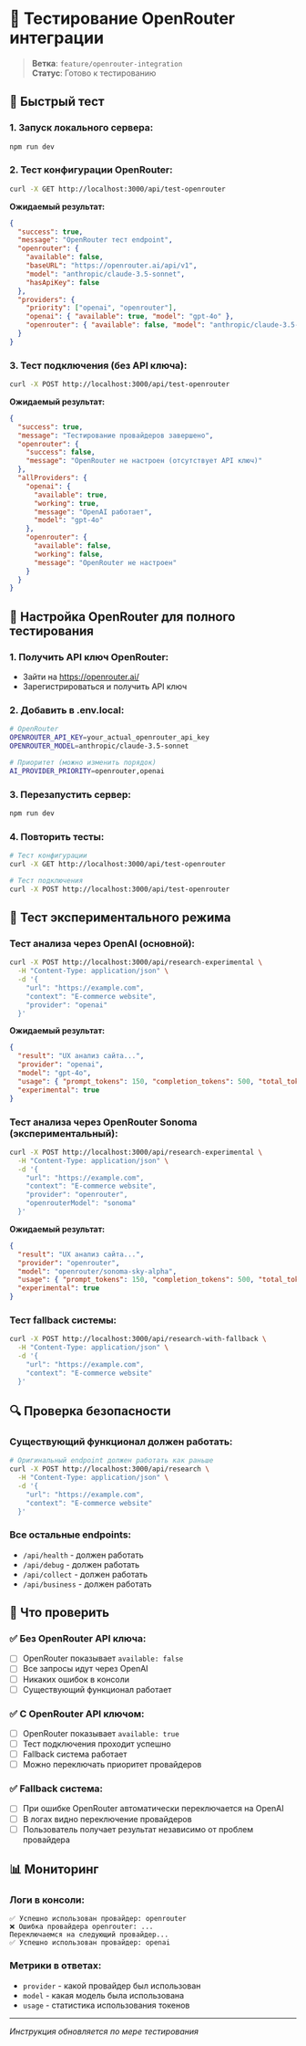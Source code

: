 # 🧪 Тестирование OpenRouter интеграции

> **Ветка**: `feature/openrouter-integration`  
> **Статус**: Готово к тестированию

## 🚀 Быстрый тест

### 1. **Запуск локального сервера:**
```bash
npm run dev
```

### 2. **Тест конфигурации OpenRouter:**
```bash
curl -X GET http://localhost:3000/api/test-openrouter
```

**Ожидаемый результат:**
```json
{
  "success": true,
  "message": "OpenRouter тест endpoint",
  "openrouter": {
    "available": false,
    "baseURL": "https://openrouter.ai/api/v1",
    "model": "anthropic/claude-3.5-sonnet",
    "hasApiKey": false
  },
  "providers": {
    "priority": ["openai", "openrouter"],
    "openai": { "available": true, "model": "gpt-4o" },
    "openrouter": { "available": false, "model": "anthropic/claude-3.5-sonnet" }
  }
}
```

### 3. **Тест подключения (без API ключа):**
```bash
curl -X POST http://localhost:3000/api/test-openrouter
```

**Ожидаемый результат:**
```json
{
  "success": true,
  "message": "Тестирование провайдеров завершено",
  "openrouter": {
    "success": false,
    "message": "OpenRouter не настроен (отсутствует API ключ)"
  },
  "allProviders": {
    "openai": {
      "available": true,
      "working": true,
      "message": "OpenAI работает",
      "model": "gpt-4o"
    },
    "openrouter": {
      "available": false,
      "working": false,
      "message": "OpenRouter не настроен"
    }
  }
}
```

## 🔧 Настройка OpenRouter для полного тестирования

### 1. **Получить API ключ OpenRouter:**
- Зайти на https://openrouter.ai/
- Зарегистрироваться и получить API ключ

### 2. **Добавить в .env.local:**
```bash
# OpenRouter
OPENROUTER_API_KEY=your_actual_openrouter_api_key
OPENROUTER_MODEL=anthropic/claude-3.5-sonnet

# Приоритет (можно изменить порядок)
AI_PROVIDER_PRIORITY=openrouter,openai
```

### 3. **Перезапустить сервер:**
```bash
npm run dev
```

### 4. **Повторить тесты:**
```bash
# Тест конфигурации
curl -X GET http://localhost:3000/api/test-openrouter

# Тест подключения
curl -X POST http://localhost:3000/api/test-openrouter
```

## 🎯 Тест экспериментального режима

### **Тест анализа через OpenAI (основной):**
```bash
curl -X POST http://localhost:3000/api/research-experimental \
  -H "Content-Type: application/json" \
  -d '{
    "url": "https://example.com",
    "context": "E-commerce website",
    "provider": "openai"
  }'
```

**Ожидаемый результат:**
```json
{
  "result": "UX анализ сайта...",
  "provider": "openai",
  "model": "gpt-4o",
  "usage": { "prompt_tokens": 150, "completion_tokens": 500, "total_tokens": 650 },
  "experimental": true
}
```

### **Тест анализа через OpenRouter Sonoma (экспериментальный):**
```bash
curl -X POST http://localhost:3000/api/research-experimental \
  -H "Content-Type: application/json" \
  -d '{
    "url": "https://example.com",
    "context": "E-commerce website",
    "provider": "openrouter",
    "openrouterModel": "sonoma"
  }'
```

**Ожидаемый результат:**
```json
{
  "result": "UX анализ сайта...",
  "provider": "openrouter",
  "model": "openrouter/sonoma-sky-alpha",
  "usage": { "prompt_tokens": 150, "completion_tokens": 500, "total_tokens": 650 },
  "experimental": true
}
```

### **Тест fallback системы:**
```bash
curl -X POST http://localhost:3000/api/research-with-fallback \
  -H "Content-Type: application/json" \
  -d '{
    "url": "https://example.com",
    "context": "E-commerce website"
  }'
```

## 🔍 Проверка безопасности

### **Существующий функционал должен работать:**
```bash
# Оригинальный endpoint должен работать как раньше
curl -X POST http://localhost:3000/api/research \
  -H "Content-Type: application/json" \
  -d '{
    "url": "https://example.com",
    "context": "E-commerce website"
  }'
```

### **Все остальные endpoints:**
- `/api/health` - должен работать
- `/api/debug` - должен работать
- `/api/collect` - должен работать
- `/api/business` - должен работать

## 🚨 Что проверить

### ✅ **Без OpenRouter API ключа:**
- [ ] OpenRouter показывает `available: false`
- [ ] Все запросы идут через OpenAI
- [ ] Никаких ошибок в консоли
- [ ] Существующий функционал работает

### ✅ **С OpenRouter API ключом:**
- [ ] OpenRouter показывает `available: true`
- [ ] Тест подключения проходит успешно
- [ ] Fallback система работает
- [ ] Можно переключать приоритет провайдеров

### ✅ **Fallback система:**
- [ ] При ошибке OpenRouter автоматически переключается на OpenAI
- [ ] В логах видно переключение провайдеров
- [ ] Пользователь получает результат независимо от проблем провайдера

## 📊 Мониторинг

### **Логи в консоли:**
```
✅ Успешно использован провайдер: openrouter
❌ Ошибка провайдера openrouter: ...
Переключаемся на следующий провайдер...
✅ Успешно использован провайдер: openai
```

### **Метрики в ответах:**
- `provider` - какой провайдер был использован
- `model` - какая модель была использована
- `usage` - статистика использования токенов

---
*Инструкция обновляется по мере тестирования*
